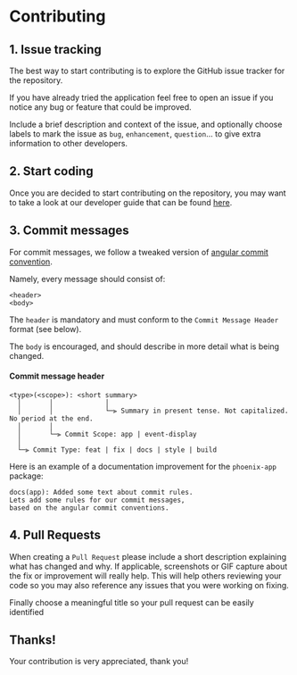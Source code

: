 # Contributing

## 1. Issue tracking

The best way to start contributing is to explore the GitHub issue tracker for the repository. 

If you have already tried the application feel free to open an issue if you notice any bug or feature that could be improved.

Include a brief description and context of the issue, and optionally choose labels to mark the issue as `bug`, `enhancement`, `question`...
to give extra information to other developers.

## 2. Start coding

Once you are decided to start contributing on the repository, 
you may want to take a look at our developer guide that can be found [here](./guides/developers.md).

## 3. Commit messages

For commit messages, we follow a tweaked version of [angular commit convention](https://github.com/angular/angular/blob/master/CONTRIBUTING.md#commit).

Namely, every message should consist of:
```
<header>
<body>
```
The `header` is mandatory and must conform to the `Commit Message Header` format (see below).

The `body` is encouraged, and should describe in more detail what is being changed.


#### Commit message header

```
<type>(<scope>): <short summary>
  │       │             │
  │       │             └─⫸ Summary in present tense. Not capitalized. No period at the end.
  │       │
  │       └─⫸ Commit Scope: app | event-display
  │
  └─⫸ Commit Type: feat | fix | docs | style | build
```

Here is an example of a documentation improvement for the `phoenix-app` package:

```
docs(app): Added some text about commit rules.
Lets add some rules for our commit messages, 
based on the angular commit conventions.
```

## 4. Pull Requests

When creating a `Pull Request` please include a short description explaining what has changed and why. If applicable, screenshots or GIF capture about the fix or improvement will really help.
This will help others reviewing your code so you may also reference any issues that you were working on fixing.

Finally choose a meaningful title so your pull request can be easily identified

## Thanks!

Your contribution is very appreciated, thank you!
